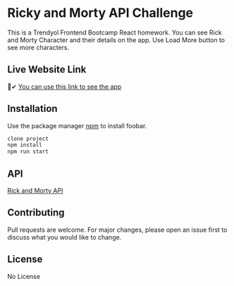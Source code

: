 # Ricky and Morty API Challenge
This is a Trendyol Frontend Bootcamp React homework.
You can see Rick and Morty Character and their details on the app.
Use Load More button to see more characters.

## Live Website Link
🔽✔
[You can use this link to see the app](https://loving-meitner-9a4101.netlify.app/)

## Installation

Use the package manager [npm](https://www.npmjs.com/) to install foobar.

```bash
clone project
npm install
npm run start
```
## API
[Rick and Morty API](https://rickandmortyapi.com/)
## Contributing
Pull requests are welcome. For major changes, please open an issue first to discuss what you would like to change.


## License
No License

